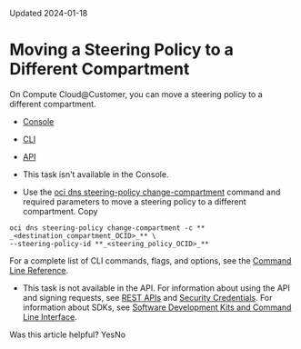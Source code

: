 Updated 2024-01-18
# Moving a Steering Policy to a Different Compartment
On Compute Cloud@Customer, you can move a steering policy to a different compartment.
  * [Console](https://docs.oracle.com/en-us/iaas/compute-cloud-at-customer/topics/network/moving-a-steering-policy-to-a-new-compartment.htm)
  * [CLI](https://docs.oracle.com/en-us/iaas/compute-cloud-at-customer/topics/network/moving-a-steering-policy-to-a-new-compartment.htm)
  * [API](https://docs.oracle.com/en-us/iaas/compute-cloud-at-customer/topics/network/moving-a-steering-policy-to-a-new-compartment.htm)


  * This task isn't available in the Console.
  * Use the [oci dns steering-policy change-compartment](https://docs.oracle.com/iaas/tools/oci-cli/latest/oci_cli_docs/cmdref/dns/steering-policy/change-compartment.html) command and required parameters to move a steering policy to a different compartment.
Copy
```
oci dns steering-policy change-compartment -c ** _<destination_compartment_OCID>_** \
--steering-policy-id **_<steering_policy_OCID>_**
```

For a complete list of CLI commands, flags, and options, see the [Command Line Reference](https://docs.oracle.com/iaas/tools/oci-cli/latest/oci_cli_docs/index.html).
  * This task is not available in the API. 
For information about using the API and signing requests, see [REST APIs](https://docs.oracle.com/iaas/Content/API/Concepts/usingapi.htm#REST_APIs) and [Security Credentials](https://docs.oracle.com/iaas/Content/General/Concepts/credentials.htm). For information about SDKs, see [Software Development Kits and Command Line Interface](https://docs.oracle.com/iaas/Content/API/Concepts/sdks.htm#Software_Development_Kits_and_Command_Line_Interface).


Was this article helpful?
YesNo

